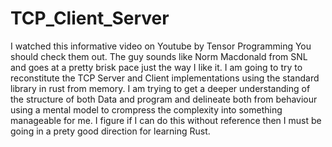 # TCP_Client_Server

I watched this informative video on Youtube by Tensor Programming You should check them out.  The guy sounds like Norm Macdonald from SNL and goes at a pretty brisk pace just the way I like it.  I am going to try to reconstitute the TCP Server and Client implementations using the standard library in rust from memory.  I am trying to get a deeper understanding of the structure of both Data and program and delineate both from behaviour using a mental model to crompress the complexity into something manageable for me.  I figure if I can do this without reference then I must be going in a prety good direction for learning Rust.
